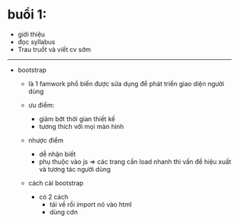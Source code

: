 # buổi 1:

- giới thiệu
- đọc syllabus
- Trau truốt và viết cv sớm

---

- bootstrap

  - là 1 famwork phổ biến được sửa dụng để phát triển giao diện người dùng
  - ưu điểm:
    - giảm bớt thời gian thiết kế
    - tương thích với mọi màn hình
  - nhược điểm

    - dễ nhận biết
    - phụ thuộc vào js => các trang cần load nhanh thì vấn đề hiệu xuất và tương tác người dùng

  - cách cài bootstrap
    - có 2 cách
      - tải về rồi import nó vào html
      - dùng cdn
